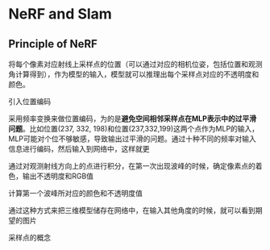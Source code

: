 # NeRF and Slam

## Principle of NeRF

将每个像素对应射线上采样点的位置（可以通过对应的相机位姿，包括位置和观测角计算得到），作为模型的输入，模型就可以推理出每个采样点对应的不透明度和颜色。

引入位置编码

采用频率变换来做位置编码，为的是**避免空间相邻采样点在MLP表示中的过平滑问题**。比如位置(237, 332, 198)和位置(237,332,199)这两个点作为MLP的输入，MLP可能对个位不够敏感，导致输出过平滑的问题。通过十种不同的频率对输入信息进行编码，然后输入到网络中，这样就更

通过对观测射线方向上的点进行积分，在第一次出现波峰的时候，确定像素点的着色，输出不透明度和RGB值

计算第一个波峰所对应的颜色和不透明度值

通过这种方式来把三维模型储存在网络中，在输入其他角度的时候，就可以看到期望的图片

采样点的概念